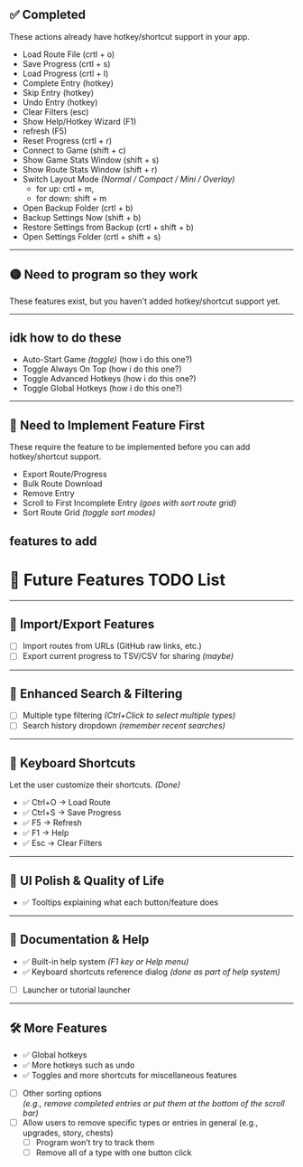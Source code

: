 ## ✅ Completed  
These actions already have hotkey/shortcut support in your app.

- Load Route File  (crtl + o)
- Save Progress  (crtl + s)
- Load Progress  (crtl + l)
- Complete Entry (hotkey) 
- Skip Entry  (hotkey)
- Undo Entry  (hotkey)
- Clear Filters (esc)
- Show Help/Hotkey Wizard (F1)
- refresh (F5)
- Reset Progress (crtl + r)
- Connect to Game (shift + c)
- Show Game Stats Window (shift + s)
- Show Route Stats Window (shift + r)
- Switch Layout Mode *(Normal / Compact / Mini / Overlay)*  
	- for up: crtl + m, 
	- for down: shift + m
- Open Backup Folder (crtl + b)
- Backup Settings Now (shift + b)
- Restore Settings from Backup (crtl + shift + b)
- Open Settings Folder (crtl + shift + s)

---

## 🟡 Need to program so they work
These features exist, but you haven’t added hotkey/shortcut support yet.



---

## idk how to do these
- Auto-Start Game *(toggle)*  (how i do this one?)
- Toggle Always On Top  (how i do this one?)
- Toggle Advanced Hotkeys  (how i do this one?)
- Toggle Global Hotkeys  (how i do this one?)

---

## 🔴 Need to Implement Feature First  
These require the feature to be implemented before you can add hotkey/shortcut support.

- Export Route/Progress  
- Bulk Route Download  
- Remove Entry  
- Scroll to First Incomplete Entry *(goes with sort route grid)*  
- Sort Route Grid *(toggle sort modes)*


## features to add
# 📝 Future Features TODO List

---

## 📁 Import/Export Features

- [ ] Import routes from URLs (GitHub raw links, etc.)
- [ ] Export current progress to TSV/CSV for sharing *(maybe)*

---

## 🔎 Enhanced Search & Filtering

- [ ] Multiple type filtering *(Ctrl+Click to select multiple types)*
- [ ] Search history dropdown *(remember recent searches)*

---

## 🎹 Keyboard Shortcuts  
Let the user customize their shortcuts. *(Done)*

- ✅ Ctrl+O → Load Route  
- ✅ Ctrl+S → Save Progress  
- ✅ F5 → Refresh  
- ✅ F1 → Help  
- ✅ Esc → Clear Filters

---

## 🧽 UI Polish & Quality of Life

- ✅ Tooltips explaining what each button/feature does

---

## 📖 Documentation & Help

- ✅ Built-in help system *(F1 key or Help menu)*
- ✅ Keyboard shortcuts reference dialog *(done as part of help system)*
- [ ] Launcher or tutorial launcher

---

## 🛠️ More Features

- ✅ Global hotkeys
- ✅ More hotkeys such as undo
- ✅ Toggles and more shortcuts for miscellaneous features
- [ ] Other sorting options  
  *(e.g., remove completed entries or put them at the bottom of the scroll bar)*
- [ ] Allow users to remove specific types or entries in general (e.g., upgrades, story, chests)  
  - [ ] Program won’t try to track them  
  - [ ] Remove all of a type with one button click

